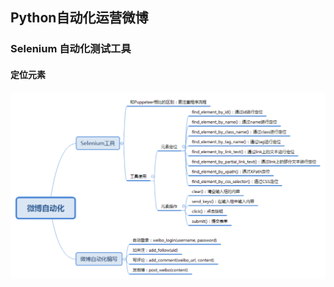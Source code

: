 ## Python自动化运营微博


### Selenium 自动化测试工具
#### 定位元素

![](https://raw.githubusercontent.com/Syncma/Figurebed/master/img/33ee64c5a434e1a7093594499e9c05d5.png)